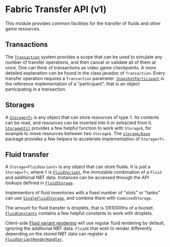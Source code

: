 # Fabric Transfer API (v1)
This module provides common facilities for the transfer of fluids and other game resources.

## Transactions
The [`Transaction`](src/main/java/net/fabricmc/fabric/api/transfer/v1/transaction/Transaction.java) system provides a
scope that can be used to simulate any number of transfer operations, and then cancel or validate all of them at once.
One can think of transactions as video game checkpoints. A more detailed explanation can be found in the class javadoc of `Transaction`.
Every transfer operation requires a `Transaction` parameter.
[`SnapshotParticipant`](src/main/java/net/fabricmc/fabric/api/transfer/v1/transaction/base/SnapshotParticipant.java)
is the reference implementation of a "participant", that is an object participating in a transaction.

## Storages
A [`Storage<T>`](src/main/java/net/fabricmc/fabric/api/transfer/v1/storage/Storage.java) is any object that can store resources of type `T`.
Its contents can be read, and resources can be inserted into it or extracted from it.
[`StorageUtil`](src/main/java/net/fabricmc/fabric/api/transfer/v1/storage/StorageUtil.java) provides a few helpful function to work with `Storage`s,
for example to move resources between two `Storage`s.
The [`storage/base`](src/main/java/net/fabricmc/fabric/api/transfer/v1/storage/base) package provides a few helpers to accelerate
implementation of `Storage<T>`.

## Fluid transfer
A `Storage<FluidVariant>` is any object that can store fluids. It is just a `Storage<T>`, where `T` is
[`FluidVariant`](src/main/java/net/fabricmc/fabric/api/transfer/v1/fluid/FluidVariant.java), the immutable combination of a `Fluid` and additional NBT data.
Instances can be accessed through the API lookups defined in [`FluidStorage`](src/main/java/net/fabricmc/fabric/api/transfer/v1/fluid/FluidStorage.java).

Implementors of fluid inventories with a fixed number of "slots" or "tanks" can use
[`SingleFluidStorage`](src/main/java/net/fabricmc/fabric/api/transfer/v1/fluid/base/SingleFluidStorage.java),
and combine them with `CombinedStorage`.

The amount for fluid transfer is droplets, that is 1/81000ths of a bucket.
[`FluidConstants`](src/main/java/net/fabricmc/fabric/api/transfer/v1/fluid/FluidConstants.java) contains a few helpful constants
to work with droplets.

Client-side [Fluid variant rendering](src/main/java/net/fabricmc/fabric/api/transfer/v1/client/fluid/FluidVariantRendering.java) will use regular fluid rendering by default,
ignoring the additional NBT data.
`Fluid`s that wish to render differently depending on the stored NBT data can register a
[`FluidVariantRenderHandler`](src/main/java/net/fabricmc/fabric/api/transfer/v1/client/fluid/FluidVariantRenderHandler.java).
